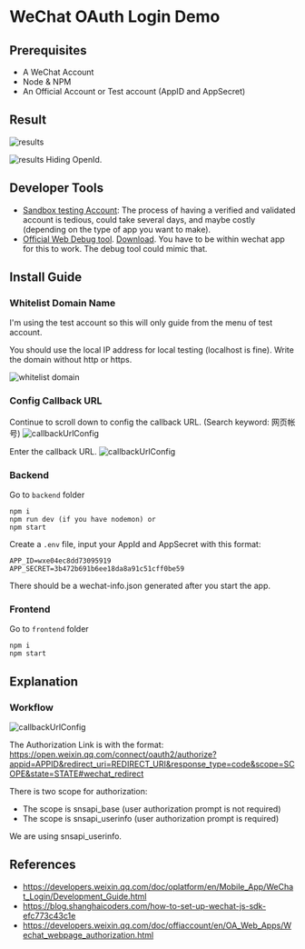 # WeChat OAuth Login Demo

## Prerequisites
* A WeChat Account
* Node & NPM
* An Official Account or Test account (AppID and AppSecret)

## Result
![results](./screenshots/result-1.png)

![results](./screenshots/result-2.png)
Hiding OpenId.

## Developer Tools
* [Sandbox testing Account](http://mp.weixin.qq.com/debug/cgi-bin/sandbox?t=sandbox/login): The process of having a verified and validated account is tedious, could take several days, and maybe costly (depending on the type of app you want to make).
* [Official Web Debug tool](https://developers.weixin.qq.com/doc/offiaccount/en/OA_Web_Apps/Web_Developer_Tools.html#5). [Download](https://developers.weixin.qq.com/miniprogram/en/dev/devtools/download.html). You have to be within wechat app for this to work. The debug tool could mimic that.

## Install Guide
### Whitelist Domain Name
I'm using the test account so this will only guide from the menu of test account.

You should use the local IP address for local testing (localhost is fine). Write the domain without http or https.

![whitelist domain](./screenshots/whitelist.PNG)

### Config Callback URL
Continue to scroll down to config the callback URL. (Search keyword: 网页帐号)
![callbackUrlConfig](./screenshots/callbackUrlConfig-1.PNG)

Enter the callback URL.
![callbackUrlConfig](./screenshots/callbackUrlConfig-2.PNG)

### Backend
Go to `backend` folder
```
npm i
npm run dev (if you have nodemon) or
npm start
```

Create a `.env` file, input your AppId and AppSecret with this format:
```
APP_ID=wxe04ec8dd73095919
APP_SECRET=3b472b691b6ee18da8a91c51cff0be59
```

There should be a wechat-info.json generated after you start the app.

### Frontend
Go to `frontend` folder
```
npm i
npm start
```

## Explanation
### Workflow
![callbackUrlConfig](./screenshots/workflow.png)

The Authorization Link is with the format:
https://open.weixin.qq.com/connect/oauth2/authorize?appid=APPID&redirect_uri=REDIRECT_URI&response_type=code&scope=SCOPE&state=STATE#wechat_redirect

There is two scope for authorization:
- The scope is snsapi_base (user authorization prompt is not required)
- The scope is snsapi_userinfo (user authorization prompt is required)

We are using snsapi_userinfo.


## References
* https://developers.weixin.qq.com/doc/oplatform/en/Mobile_App/WeChat_Login/Development_Guide.html
* https://blog.shanghaicoders.com/how-to-set-up-wechat-js-sdk-efc773c43c1e
* https://developers.weixin.qq.com/doc/offiaccount/en/OA_Web_Apps/Wechat_webpage_authorization.html
